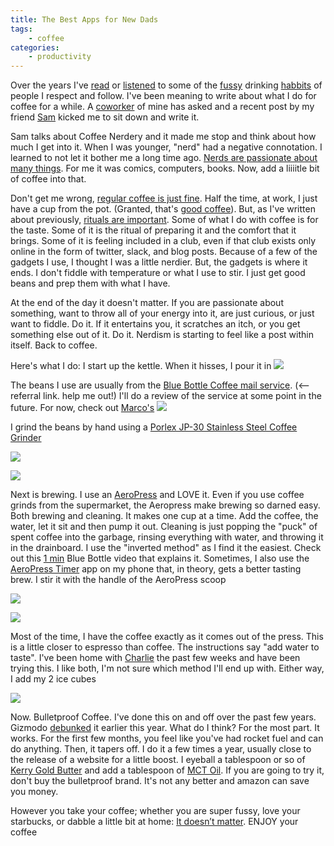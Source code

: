 ```yaml
---
title: The Best Apps for New Dads
tags:
    - coffee
categories:
    - productivity
---
```


Over the years I've [read](http://www.marco.org/2010/06/16/the-coffee-setup-2010-i-own-a-lot-of-ways-to "read") or [listened](http://techdistortion.com/podcasts/pragmatic/episode-30-coffee "listened") to some of the [fussy](http://www.caseyliss.com/2014/7/25/neat-ice-kit "fussy") drinking [habbits](https://david-smith.org/blog/2014/05/22/my-travel-coffee-kit/ "habbits") of people I respect and follow.  I've been meaning to write about what I do for coffee for a while. A [coworker](https://twitter.com/jessicalippke "coworker") of mine has asked and a recent post by my friend [Sam](http://www.samuelstrickland.me/blog/2015/7/coffee-nerdery "Sam") kicked me to sit down and write it.

Sam talks about Coffee Nerdery and it made me stop and think about how much I get into it. When I was younger, "nerd" had a negative connotation. I learned to not let it bother me a long time ago. [Nerds are passionate about many things](http://fishingboatproceeds.tumblr.com/post/31143873695/now-available-for-pre-order-at-dftba-com-in "Nerds are passionate about many things"). For me it was comics, computers, books. Now, add a liiiitle bit of coffee into that. 

Don't get me wrong, [regular coffee is just fine](http://www.marco.org/2014/03/31/throwing-k-cups-in-glass-houses "regular coffee is just fine"). Half the time, at work, I just have a cup from the pot. (Granted, that's [good coffee](http://gorillacoffee.com/ "good coffee")). But, as I've written about previously, [rituals are important](http://timbroder.com/2014/09/morning-rituals.html "rituals are important"). Some of what I do with coffee is for the taste. Some of it is the ritual of preparing it and the comfort that it brings. Some of it is feeling included in a club, even if that club exists only online in the form of twitter, slack, and blog posts. Because of a few of the gadgets I use, I thought I was a little nerdier. But, the gadgets is where it ends. I don't fiddle with temperature or what I use to stir. I just get good beans and prep them with what I have.

At the end of the day it doesn't matter. If you are passionate about something, want to throw all of your energy into it, are just curious, or just want to fiddle. Do it. If it entertains you, it scratches an itch, or you get something else out of it. Do it. Nerdism is starting to feel like a post within itself. Back to coffee.

Here's what I do:
I start up the kettle. When it hisses, I pour it in
![](https://farm1.staticflickr.com/523/19799533225_f86f5625d2_z_d.jpg)

The beans I use are usually from the [Blue Bottle Coffee mail service](https://bluebottlecoffee.com/f4a9df89 "Blue Bottle Coffee mail service"). (<-- referral link. help me out!) I'll do a review of the service at some point in the future. For now, check out [Marco's](http://www.marco.org/2012/05/29/tonx-coffee "Marco's")
![](https://farm1.staticflickr.com/452/19178658403_356e1f2eeb_z_d.jpg)

I grind the beans by hand using a [Porlex JP-30 Stainless Steel Coffee Grinder](http://amzn.to/1Mefklf "hand")

![](https://farm4.staticflickr.com/3732/19611530590_717563e7a2_z_d.jpg)

![](https://farm1.staticflickr.com/560/19773361246_66d5776853_z_d.jpg)

Next is brewing. I use an [AeroPress](http://www.amazon.com/gp/product/B001HBCVX0?ref_=oh_aui_search_detailpage&redirect=true&psc=1&tag=nyen0e-20 "AeroPress") and LOVE it.  Even if you use coffee grinds from the supermarket, the Aeropress make brewing so darned easy. Both brewing and cleaning. It makes one cup at a time. Add the coffee, the water, let it sit and then pump it out. Cleaning is just popping the "puck" of spent coffee into the garbage, rinsing everything with water, and throwing it in the drainboard. I use the "inverted method" as I find it the easiest. Check out this [1 min](https://bluebottlecoffee.com/frequency/aeropress-video?tonx=1 "1 min") Blue Bottle video that explains it. Sometimes, I also use the [AeroPress Timer](https://itunes.apple.com/us/app/aeropress-timer-for-aerobies/id602496538?mt=8&at=11laRZ&ct=pro "AeroPress Timer") app on my phone that, in theory, gets a better tasting brew. I stir it with the handle of the AeroPress scoop

![](https://farm1.staticflickr.com/304/19611557190_c75f29d297_z_d.jpg)

![](https://farm1.staticflickr.com/259/19799586545_8fa60e61ee_z_d.jpg)

Most of the time, I have the coffee exactly as it comes out of the press. This is a little closer to espresso than coffee. The instructions say "add water to taste". I've been home with [Charlie](https://twitter.com/timothybroder/status/617041906040762368 "Charlie") the past few weeks and have been trying this. I like both, I'm not sure which method I'll end up with. Either way, I add my 2 ice cubes

![](https://farm4.staticflickr.com/3690/19614589349_11ff2ac88c_z_d.jpg)

Now. Bulletproof Coffee. I've done this on and off over the past few years. Gizmodo [debunked](http://gizmodo.com/bulletproof-coffee-debunking-the-hot-buttered-hype-1681321467 "debunked") it earlier this year. What do I think? For the most part. It works. For the first few months, you feel like you've had rocket fuel and can do anything. Then, it tapers off. I do it a few times a year, usually close to the release of a website for a little boost. I eyeball a tablespoon or so of [Kerry Gold Butter](http://amzn.to/1Megeyb "Kerry Gold Butter") and add a tablespoon of [MCT Oil](http://amzn.to/1fgmicy "MCT Oil"). If you are going to try it, don't buy the bulletproof brand. It's not any better and amazon can save you money.

However you take your coffee; whether you are super fussy, love your starbucks, or dabble a little bit at home: [It doesn’t matter](http://www.marco.org/2014/03/31/throwing-k-cups-in-glass-houses "It doesn’t matter"). ENJOY your coffee